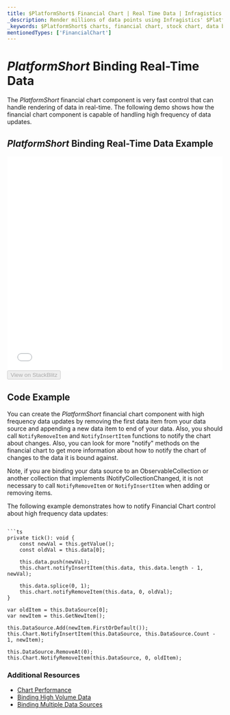 ```yaml
---
title: $PlatformShort$ Financial Chart | Real Time Data | Infragistics
_description: Render millions of data points using Infragistics' $PlatformShort$ financial chart control at super fast speed. Check out the $ProductName$ graph's high performance!
_keywords: $PlatformShort$ charts, financial chart, stock chart, data binding, $ProductName$, Infragistics
mentionedTypes: ['FinancialChart']
---
```

# $PlatformShort$ Binding Real-Time Data

The $PlatformShort$ financial chart component is very fast control that can handle rendering of data in real-time. The following demo shows how the financial chart component is capable of handling high frequency of data updates.

## $PlatformShort$ Binding Real-Time Data Example

<div class="sample-container loading" style="height: 500px">
    <iframe id="financial-chart-high-frequency-iframe" src='{environment:dvDemosBaseUrl}/charts/financial-chart-high-frequency' width="100%" height="100%" seamless frameBorder="0" onload="onXPlatSampleIframeContentLoaded(this);" alt="$PlatformShort$ Binding Real-Time Data Example"></iframe>
</div>
<div>
    <button data-localize="stackblitz" disabled class="stackblitz-btn"   data-iframe-id="financial-chart-high-frequency-iframe" data-demos-base-url="{environment:dvDemosBaseUrl}">View on StackBlitz
    </button>
<sample-button src="charts/financial-chart/high-frequency"></sample-button>

</div>

<div class="divider--half"></div>


## Code Example

You can create the $PlatformShort$ financial chart component with high frequency data updates by removing the first data item from your data source and appending a new data item to end of your data. Also, you should call `NotifyRemoveItem` and `NotifyInsertItem` functions to notify the chart about changes. Also, you can look for more "notify" methods on the financial chart to get more information about how to notify the chart of changes to the data it is bound against.

<!-- Blazor -->
Note, if you are binding your data source to an ObservableCollection or another collection that implements INotifyCollectionChanged, it is not necessary to call `NotifyRemoveItem` or `NotifyInsertItem` when adding or removing items.
<!-- end: Blazor -->

The following example demonstrates how to notify Financial Chart control about high frequency data updates:
```

```ts
private tick(): void {
    const newVal = this.getValue();
    const oldVal = this.data[0];

    this.data.push(newVal);
    this.chart.notifyInsertItem(this.data, this.data.length - 1, newVal);

    this.data.splice(0, 1);
    this.chart.notifyRemoveItem(this.data, 0, oldVal);
}
```

```razor
var oldItem = this.DataSource[0];
var newItem = this.GetNewItem();

this.DataSource.Add(newItem.FirstOrDefault());
this.Chart.NotifyInsertItem(this.DataSource, this.DataSource.Count - 1, newItem);

this.DataSource.RemoveAt(0);
this.Chart.NotifyRemoveItem(this.DataSource, 0, oldItem);
```

<div class="divider--half"></div>

### Additional Resources
<div class="divider--half"></div>

* [Chart Performance](financial-chart-performance.md)
* [Binding High Volume Data](financial-chart-high-volume.md)
* [Binding Multiple Data Sources](financial-chart-multiple-data.md)

